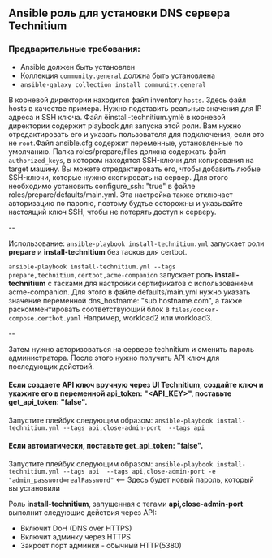 ## Ansible роль для установки DNS сервера Technitium

### Предварительные требования:

* Ansible должен быть установлен
* Коллекция `community.general` должна быть установлена
* `ansible-galaxy collection install community.general`

В корневой директории находится файл inventory `hosts`. Здесь файл hosts в качестве примера. Нужно подставить реальные значения для IP адреса и SSH ключа. Файл ёinstall-technitium.ymlё в корневой директории содержит playbook для запуска этой роли. Вам нужно отредактировать его и указать пользователя для подключения, если это не `root`.Файл ansible.cfg содержит переменные, установленные по умолчанию. Папка roles/prepare/files должна содержать файл `authorized_keys`, в котором находятся SSH-ключи для копирования на target машину. Вы можете отредактировать его, чтобы добавить любые SSH-ключи, которые нужно скопировать на сервер. Для этого необходимо установить configure_ssh: "true" в файле roles/prepare/defaults/main.yml. Эта настройка также отключает авторизацию по паролю, поэтому будтье осторожны и указывайте настоящий ключ SSH, чтобы не потерять доступ к серверу.

--

Использование:
`ansible-playbook install-technitium.yml` запускает роли **prepare** и **install-technitium** без тасков для certbot.

`ansible-playbook install-technitium.yml --tags prepare,technitium,certbot,acme-companion` запускает роль **install-technitium** с тасками для настройки сертификатов с использованием acme-companion. Для этого в файле defaults/main.yml нужно указать значение переменной dns_hostname: "sub.hostname.com", а также раскомментировать соответствующий блок в `files/docker-compose.certbot.yaml` Например, workload2 или workload3.

--

Затем нужно авторизоваться на сервере technitium и сменить пароль администратора. После этого нужно получить API ключ для последующих действий.

#### Если создаете API ключ вручную через UI Technitium, создайте ключ и укажите его в переменной api_token: "<API_KEY>", поставьте get_api_token: "false".

Запустите плейбук следующим образом:
`ansible-playbook install-technitium.yml --tags api,close-admin-port  --tags api`


#### Если автоматически, поставьте get_api_token: "false".

Запустите плейбук следующим образом:
`ansible-playbook install-technitium.yml --tags api  --tags api,close-admin-port -e "admin_password=realPassword"`  <-- Здесь будет новый пароль, который вы установили

Роль **install-technitium**, запущенная с тегами **api,close-admin-port** выполнит следующие действия через API:
- Включит DoH (DNS over HTTPS)
- Включит админку через HTTPS
- Закроет порт админки - обычный HTTP(5380)
